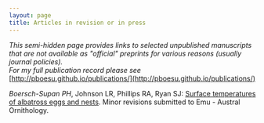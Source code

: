 ```yaml
---
layout: page
title: Articles in revision or in press
---
```




_This semi-hidden page provides links to selected unpublished manuscripts that are not available as "official" preprints for various reasons (usually journal policies)._   
_For my full publication record please see_ [http://pboesu.github.io/publications/](http://pboesu.github.io/publications/)

_Boersch-Supan PH_, Johnson LR, Phillips RA, Ryan SJ: [Surface temperatures of albatross eggs and nests](http://pboesu.github.io/public/Boersch-Supan_et_al_egg.pdf). Minor revisions submitted to Emu - Austral Ornithology.
